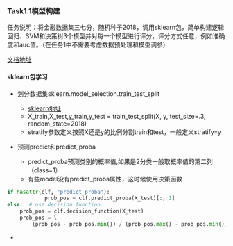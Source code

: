 
### Task1.1模型构建

任务说明：将金融数据集三七分，随机种子2018，调用sklearn包，简单构建逻辑回归、SVM和决策树3个模型并对每一个模型进行评分，评分方式任意，例如准确度和auc值。（在任务1中不需要考虑数据预处理和模型调参）

[文档地址](https://shimo.im/docs/fesneneLOQ08ZI63)

#### sklearn包学习

- 划分数据集sklearn.model_selection.train_test_split
  - [sklearn地址](https://scikit-learn.org/stable/modules/generated/sklearn.model_selection.train_test_split.html)
  - X_train,X_test,y_train,y_test = train_test_split(X, y, test_size=.3, random_state=2018)
  - stratify参数定义按照X还是y的比例分割train和test，一般定义stratify=y
  
- 预测predict和predict_proba
  - predict_proba预测类别的概率值,如果是2分类一般取概率值的第二列（class=1）
  - 有些model没有predict_proba属性，这时候使用决策函数
```python
if hasattr(clf, "predict_proba"):
            prob_pos = clf.predict_proba(X_test)[:, 1]
else:  # use decision function
    prob_pos = clf.decision_function(X_test)
    prob_pos = \
        (prob_pos - prob_pos.min()) / (prob_pos.max() - prob_pos.min())
```

- 
